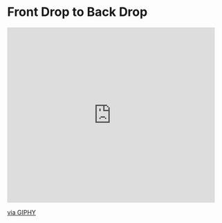 # Front Drop to Back Drop

<iframe src="https://giphy.com/embed/IPBGpFaYE7jLUjNGvo" width="480" height="406" frameBorder="0" class="giphy-embed" allowFullScreen></iframe><p><a href="https://giphy.com/gifs/IPBGpFaYE7jLUjNGvo">via GIPHY</a></p>
